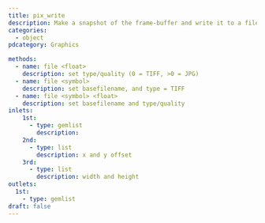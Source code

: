 ```yaml
---
title: pix_write
description: Make a snapshot of the frame-buffer and write it to a file
categories:
  - object
pdcategory: Graphics

methods:
  - name: file <float>
    description: set type/quality (0 = TIFF, >0 = JPG)
  - name: file <symbol>
    description: set basefilename, and type = TIFF
  - name: file <symbol> <float>
    description: set basefilename and type/quality
inlets:
    1st:
      - type: gemlist
        description:
    2nd:
      - type: list
        description: x and y offset
    3rd:
      - type: list
        description: width and height
outlets:
  1st:
    - type: gemlist
draft: false
---
```

